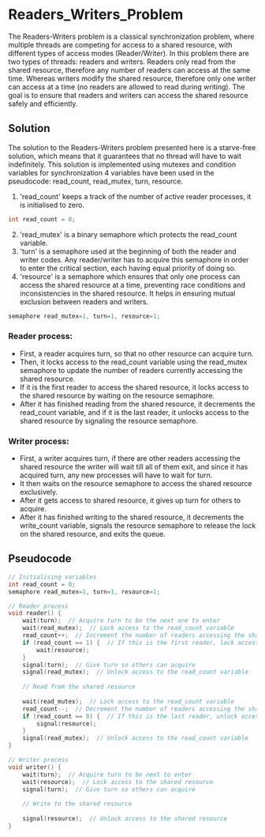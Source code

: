 # Readers_Writers_Problem
The Readers-Writers problem is a classical synchronization problem, where multiple threads are competing for access to a shared resource, with different types of access modes (Reader/Writer). In this problem there are two types of threads: readers and writers. Readers only read from the shared resource, therefore any number of readers can access at the same time. Whereas writers modify the shared resource, therefore only one writer can access at a time (no readers are allowed to read during writing). The goal is to ensure that readers and writers can access the shared resource safely and efficiently.
## Solution
The solution to the Readers-Writers problem presented here is a starve-free solution, which means that it guarantees that no thread will have to wait indefinitely. This solution is implemented using mutexes and condition variables for synchronization
4 variables have been used in the pseudocode: read_count, read_mutex, turn, resource.
1. 'read_count' keeps a track of the number of active reader processes, it is initialised to zero.
```cpp
int read_count = 0;
```
2. 'read_mutex' is a binary semaphore which protects the read_count variable.
3. 'turn' is a semaphore used at the beginning of both the reader and writer codes. Any reader/writer has to acquire this semaphore in order to enter the critical section, each having equal priority of doing so.
4. 'resource' is a semaphore which ensures that only one process can access the shared resource at a time, preventing race conditions and inconsistencies in the shared resource. It helps in ensuring mutual exclusion between readers and writers.
```cpp
semaphore read_mutex=1, turn=1, resource=1;
```
### Reader process:
- First, a reader acquires turn, so that no other resource can acquire turn.
- Then, it locks access to the read_count variable using the read_mutex semaphore to update the number of readers currently accessing the shared resource.
- If it is the first reader to access the shared resource, it locks access to the shared resource by waiting on the resource semaphore.
- After it has finished reading from the shared resource, it decrements the read_count variable, and if it is the last reader, it unlocks access to the shared resource by signaling the resource semaphore.
### Writer process:
- First, a writer acquires turn, if there are other readers accessing the shared resource the writer will wait till all of them exit, and since it has acquired turn, any new processes will have to wait for turn.
- It then waits on the resource semaphore to access the shared resource exclusively.
- After it gets access to shared resource, it gives up turn for others to acquire.
- After it has finished writing to the shared resource, it decrements the write_count variable, signals the resource semaphore to release the lock on the shared resource, and exits the queue.
## Pseudocode
```cpp
// Initialising variables
int read_count = 0;
semaphore read_mutex=1, turn=1, resource=1;

// Reader process
void reader() {
    wait(turn);  // Acquire turn to be the next one to enter
    wait(read_mutex);  // Lock access to the read_count variable
    read_count++;  // Increment the number of readers accessing the shared resource
    if (read_count == 1) {  // If this is the first reader, lock access to the shared resource
        wait(resource);
    }
    signal(turn);  // Give turn so others can acquire
    signal(read_mutex);  // Unlock access to the read_count variable
    
    // Read from the shared resource
    
    wait(read_mutex);  // Lock access to the read_count variable
    read_count--;  // Decrement the number of readers accessing the shared resource
    if (read_count == 0) {  // If this is the last reader, unlock access to the shared resource
        signal(resource);
    }
    signal(read_mutex);  // Unlock access to the read_count variable
}

// Writer process
void writer() {
    wait(turn);  // Acquire turn to be next to enter
    wait(resource);  // Lock access to the shared resource
    signal(turn);  // Give turn so others can acquire
    
    // Write to the shared resource
   
    signal(resource);  // Unlock access to the shared resource
}
```

